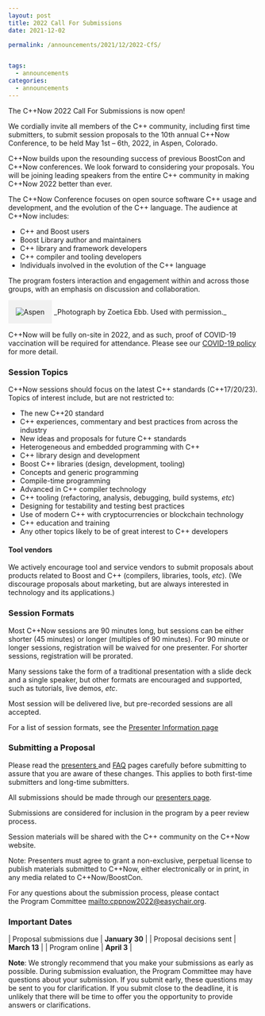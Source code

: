 ```yaml
---
layout: post
title: 2022 Call For Submissions
date: 2021-12-02

permalink: /announcements/2021/12/2022-CfS/


tags:
  - announcements
categories:
  - announcements
---
```


The C++Now 2022 Call For Submissions is now open!

We cordially invite all members of the C++ community, including first time submitters, to submit session proposals to the 10th annual C++Now Conference, to be held May 1st – 6th, 2022, in Aspen, Colorado.

C++Now builds upon the resounding success of previous BoostCon and C++Now conferences. We look forward to considering your proposals. You will be joining leading speakers from the entire C++ community in making C++Now 2022 better than ever.

<!--break-->

The C++Now Conference focuses on open source software C++ usage and development, and the evolution of the C++ language. The audience at C++Now includes:

- C++ and Boost users
- Boost Library author and maintainers
- C++ library and framework developers
- C++ compiler and tooling developers
- Individuals involved in the evolution of the C++ language

The program fosters interaction and engagement within and across those groups, with an emphasis on discussion and collaboration.

<img src="/assets/img/posts/2018/Aspen2015ByZoeticaEbb.jpg" alt="Aspen" title="Photograph by Zoetica Ebb. Used with permission." style="padding: 10px; background: #f1f1f1; border: 5px solid #f1f1f1;" />
_Photograph by Zoetica Ebb. Used with permission._

C++Now will be fully on-site in 2022, and as such, proof of COVID-19 vaccination will be required for attendance.  Please see our [COVID-19 policy](/about/COVID-19_policy) for more detail.

### Session Topics

C++Now sessions should focus on the latest C++ standards (C++17/20/23). Topics of interest include, but are not restricted to:

- The new C++20 standard
- C++ experiences, commentary and best practices from across the industry
- New ideas and proposals for future C++ standards
- Heterogeneous and embedded programming with C++
- C++ library design and development
- Boost C++ libraries (design, development, tooling)
- Concepts and generic programming
- Compile-time programming
- Advanced in C++ compiler technology
- C++ tooling (refactoring, analysis, debugging, build systems, _etc_)
- Designing for testability and testing best practices
- Use of modern C++ with cryptocurrencies or blockchain technology
- C++ education and training
- Any other topics likely to be of great interest to C++ developers 

#### Tool vendors

We actively encourage tool and service vendors to submit proposals about products related to Boost and C++ (compilers, libraries, tools, _etc_). (We discourage proposals about marketing, but are always interested in technology and its applications.)

### Session Formats

Most C++Now sessions are 90 minutes long, but sessions can be either shorter (45 minutes) or longer (multiples of 90 minutes). For 90 minute or longer sessions, registration will be waived for one presenter. For shorter sessions, registration will be prorated.

Many sessions take the form of a traditional presentation with a slide deck and a single speaker, but other formats are encouraged and supported, such as tutorials, live demos, _etc_.

Most session will be delivered live, but pre-recorded sessions are all accepted.

For a list of session formats, see the [Presenter Information page](/presenters/)

### Submitting a Proposal

Please read the [presenters ](/presenters/) and [FAQ](/about/faq) pages carefully before submitting to assure that you are aware of these changes. This applies to both first-time submitters and long-time submitters.

All submissions should be made through our [presenters page](/presenters/).

Submissions are considered for inclusion in the program by a peer review process.

Session materials will be shared with the C++ community on the C++Now website.

Note: Presenters must agree to grant a non-exclusive, perpetual license to publish materials submitted to C++Now, either electronically or in print, in any media related to C++Now/BoostCon.

For any questions about the submission process, please contact the Program Committee <mailto:cppnow2022@easychair.org>.

### Important Dates

| Proposal submissions due | <strong>January 30</strong> |
| Proposal decisions sent | <strong>March 13</strong> |
| Program online | <strong>April 3</strong> |  
  
  
<strong>Note</strong>: We strongly recommend that you make your submissions as early as possible. During submission evaluation, the Program Committee may have questions about your submission. If you submit early, these questions may be sent to you for clarification. If you submit close to the deadline, it is unlikely that there will be time to offer you the opportunity to provide answers or clarifications.
